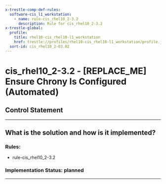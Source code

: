 ```yaml
---
x-trestle-comp-def-rules:
  software-cis_l1_workstation:
    - name: rule-cis_rhel10_2-3.2
      description: Rule for cis_rhel10_2-3.2
x-trestle-global:
  profile:
    title: rhel10-cis_rhel10-l1_workstation
    href: trestle://profiles/rhel10-cis_rhel10-l1_workstation/profile.json
  sort-id: cis_rhel10_2-03.02
---
```


# cis_rhel10_2-3.2 - \[REPLACE_ME\] Ensure Chrony Is Configured (Automated)

## Control Statement

______________________________________________________________________

## What is the solution and how is it implemented?

<!-- For implementation status enter one of: implemented, partial, planned, alternative, not-applicable -->

<!-- Note that the list of rules under ### Rules: is read-only and changes will not be captured after assembly to JSON -->

<!-- Add control implementation description here for control: cis_rhel10_2-3.2 -->

### Rules:

  - rule-cis_rhel10_2-3.2

### Implementation Status: planned

______________________________________________________________________
